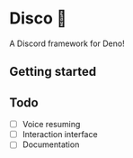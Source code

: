 # Disco 🪩

A Discord framework for Deno!

## Getting started

## Todo

- [ ] Voice resuming
- [ ] Interaction interface
- [ ] Documentation
